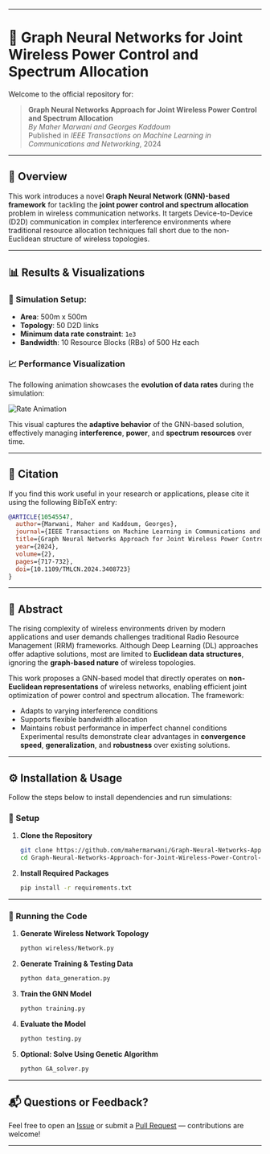 
---

# 📡 Graph Neural Networks for Joint Wireless Power Control and Spectrum Allocation

Welcome to the official repository for:

> **Graph Neural Networks Approach for Joint Wireless Power Control and Spectrum Allocation**  
> *By Maher Marwani and Georges Kaddoum*  
> Published in *IEEE Transactions on Machine Learning in Communications and Networking*, 2024

---

## 🔬 Overview

This work introduces a novel **Graph Neural Network (GNN)-based framework** for tackling the **joint power control and spectrum allocation** problem in wireless communication networks. It targets Device-to-Device (D2D) communication in complex interference environments where traditional resource allocation techniques fall short due to the non-Euclidean structure of wireless topologies.

---

## 📊 Results & Visualizations

### 📍 Simulation Setup:  
- **Area**: 500m x 500m  
- **Topology**: 50 D2D links  
- **Minimum data rate constraint**: `1e3`  
- **Bandwidth**: 10 Resource Blocks (RBs) of 500 Hz each  

### 📈 Performance Visualization  
The following animation showcases the **evolution of data rates** during the simulation:

![Rate Animation](rate_animation.gif)

This visual captures the **adaptive behavior** of the GNN-based solution, effectively managing **interference**, **power**, and **spectrum resources** over time.

---

## 📄 Citation

If you find this work useful in your research or applications, please cite it using the following BibTeX entry:

```bibtex
@ARTICLE{10545547,
  author={Marwani, Maher and Kaddoum, Georges},
  journal={IEEE Transactions on Machine Learning in Communications and Networking}, 
  title={Graph Neural Networks Approach for Joint Wireless Power Control and Spectrum Allocation}, 
  year={2024},
  volume={2},
  pages={717-732},
  doi={10.1109/TMLCN.2024.3408723}
}
```

---

## 🧠 Abstract

The rising complexity of wireless environments driven by modern applications and user demands challenges traditional Radio Resource Management (RRM) frameworks. Although Deep Learning (DL) approaches offer adaptive solutions, most are limited to **Euclidean data structures**, ignoring the **graph-based nature** of wireless topologies.

This work proposes a GNN-based model that directly operates on **non-Euclidean representations** of wireless networks, enabling efficient joint optimization of power control and spectrum allocation. The framework:
- Adapts to varying interference conditions
- Supports flexible bandwidth allocation
- Maintains robust performance in imperfect channel conditions  
Experimental results demonstrate clear advantages in **convergence speed**, **generalization**, and **robustness** over existing solutions.

---

## ⚙️ Installation & Usage

Follow the steps below to install dependencies and run simulations:

### 🔧 Setup

1. **Clone the Repository**
   ```bash
   git clone https://github.com/mahermarwani/Graph-Neural-Networks-Approach-for-Joint-Wireless-Power-Control-and-Spectrum-Allocation.git
   cd Graph-Neural-Networks-Approach-for-Joint-Wireless-Power-Control-and-Spectrum-Allocation
   ```

2. **Install Required Packages**
   ```bash
   pip install -r requirements.txt
   ```

---

### 🚀 Running the Code

1. **Generate Wireless Network Topology**
   ```bash
   python wireless/Network.py
   ```

2. **Generate Training & Testing Data**
   ```bash
   python data_generation.py
   ```

3. **Train the GNN Model**
   ```bash
   python training.py
   ```

4. **Evaluate the Model**
   ```bash
   python testing.py
   ```

5. **Optional: Solve Using Genetic Algorithm**
   ```bash
   python GA_solver.py
   ```

---

## 📬 Questions or Feedback?

Feel free to open an [Issue](https://github.com/mahermarwani/Graph-Neural-Networks-Approach-for-Joint-Wireless-Power-Control-and-Spectrum-Allocation/issues) or submit a [Pull Request](https://github.com/mahermarwani/Graph-Neural-Networks-Approach-for-Joint-Wireless-Power-Control-and-Spectrum-Allocation/pulls) — contributions are welcome!

---
